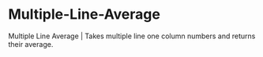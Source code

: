 # Multiple-Line-Average
Multiple Line Average | Takes multiple line one column numbers and returns their average.
